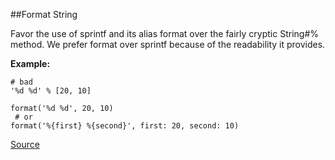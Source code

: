 ##Format String

Favor the use of sprintf and its alias format over the fairly cryptic String#% method.
We prefer format over sprintf because of the readability it provides.

**Example:**

```
# bad
'%d %d' % [20, 10]

format('%d %d', 20, 10)
 # or
format('%{first} %{second}', first: 20, second: 10)
```

[Source](http://www.rubydoc.info/gems/rubocop/RuboCop/Cop/Style/FormatString)

